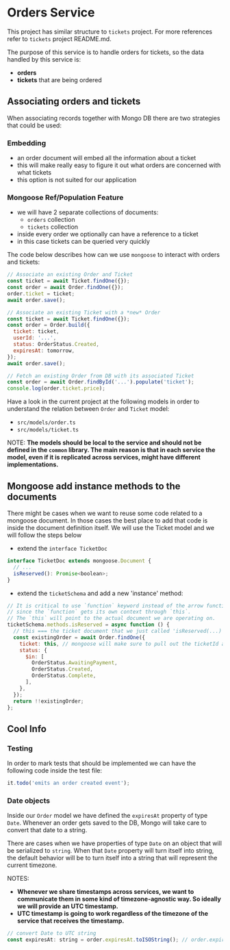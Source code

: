 # Orders Service

This project has similar structure to `tickets` project. For more references refer to `tickets` project README.md.

The purpose of this service is to handle orders for tickets, so the data handled by this service is:

- **orders**
- **tickets** that are being ordered

## Associating orders and tickets

When associating records together with Mongo DB there are two strategies that could be used:

### Embedding

- an order document will embed all the information about a ticket
- this will make really easy to figure it out what orders are concerned with what tickets
- this option is not suited for our application

### Mongoose Ref/Population Feature

- we will have 2 separate collections of documents:
  - `orders` collection
  - `tickets` collection
- inside every order we optionally can have a reference to a ticket
- in this case tickets can be queried very quickly

The code below describes how can we use `mongoose` to interact with orders and tickets:

```js
// Associate an existing Order and Ticket
const ticket = await Ticket.findOne({});
const order = await Order.findOne({});
order.ticket = ticket;
await order.save();
```

```js
// Associate an existing Ticket with a *new* Order
const ticket = await Ticket.findOne({});
const order = Order.build({
  ticket: ticket,
  userId: '...',
  status: OrderStatus.Created,
  expiresAt: tomorrow,
});
await order.save();
```

```js
// Fetch an existing Order from DB with its associated Ticket
const order = await Order.findById('...').populate('ticket');
console.log(order.ticket.price);
```

Have a look in the current project at the following models in order to understand the relation between `Order` and `Ticket` model:

- `src/models/order.ts`
- `src/models/ticket.ts`

NOTE: **The models should be local to the service and should not be defined in the `common` library. The main reason is that in each service the model, even if it is replicated across services, might have different implementations.**

## Mongoose add instance methods to the documents

There might be cases when we want to reuse some code related to a mongoose document. In those cases the best place to add that code is inside the document definition itself. We will use the Ticket model and we will follow the steps below

- extend the `interface TicketDoc`

```js
interface TicketDoc extends mongoose.Document {
  // ...
  isReserved(): Promise<boolean>;
}
```

- extend the `ticketSchema` and add a new 'instance' method:

```js
// It is critical to use `function` keyword instead of the arrow function
// since the `function` gets its own context through `this`.
// The `this` will point to the actual document we are operating on.
ticketSchema.methods.isReserved = async function () {
  // this === the ticket document that we just called 'isReserved(...)' on
  const existingOrder = await Order.findOne({
    ticket: this, // mongoose will make sure to pull out the ticketId and use it in the mongo query
    status: {
      $in: [
        OrderStatus.AwaitingPayment,
        OrderStatus.Created,
        OrderStatus.Complete,
      ],
    },
  });
  return !!existingOrder;
};
```

## Cool Info

### Testing

In order to mark tests that should be implemented we can have the following code inside the test file:

```js
it.todo('emits an order created event');
```

### Date objects

Inside our `Order` model we have defined the `expiresAt` property of type `Date`. Whenever an order gets saved to the DB, Mongo will take care to convert that date to a string.

There are cases when we have properties of type `Date` on an object that will be serialized to `string`. When that `Date` property will turn itself into string, the default behavior will be to turn itself into a string that will represent the current timezone.

NOTES:

- **Whenever we share timestamps across services, we want to communicate them in some kind of timezone-agnostic way. So ideally we will provide an UTC timestamp.**
- **UTC timestamp is going to work regardless of the timezone of the service that receives the timestamp.**

```js
// convert Date to UTC string
const expiresAt: string = order.expiresAt.toISOString(); // order.expiresAt is of type Date
```
